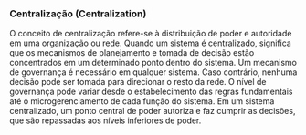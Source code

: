 ### Centralização (Centralization)

O conceito de centralização refere-se à distribuição de poder e autoridade em uma organização ou rede. Quando um sistema é centralizado, significa que os mecanismos de planejamento e tomada de decisão estão concentrados em um determinado ponto dentro do sistema. Um mecanismo de governança é necessário em qualquer sistema. Caso contrário, nenhuma decisão pode ser tomada para direcionar o resto da rede. O nível de governança pode variar desde o estabelecimento das regras fundamentais até o microgerenciamento de cada função do sistema. Em um sistema centralizado, um ponto central de poder autoriza e faz cumprir as decisões, que são repassadas aos níveis inferiores de poder.
